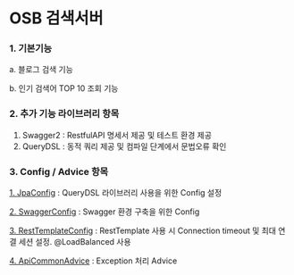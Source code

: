 # OSB 검색서버

### 1. 기본기능

a. 블로그 검색 기능

b. 인기 검색어 TOP 10 조회 기능


### 2. 추가 기능 라이브러리 항목
1. Swagger2 : RestfulAPI 명세서 제공 및 테스트 환경 제공 
2. QueryDSL : 동적 쿼리 제공 및 컴파일 단계에서 문법오류 확인


### 3. Config / Advice 항목
[1. JpaConfig](/osb-server-app/src/main/java/com/osb/osbserverapp/config/JpaConfig.java) : QueryDSL 라이브러리 사용을 위한 Config 설정

[2. SwaggerConfig](/osb-server-app/src/main/java/com/osb/osbserverapp/config/SwaggerConfig.java) : Swagger 환경 구축을 위한 Config

[3. RestTemplateConfig](/osb-server-app/src/main/java/com/osb/osbserverapp/externalapi/config/RestTemplateConfig.java) : RestTemplate 사용 시 Connection timeout 및 최대 연결 세션 설정. @LoadBalanced 사용

[4. ApiCommonAdvice](/osb-server-app/src/main/java/com/osb/osbserverapp/common/advice/ApiCommonAdvice.java) : Exception 처리 Advice

